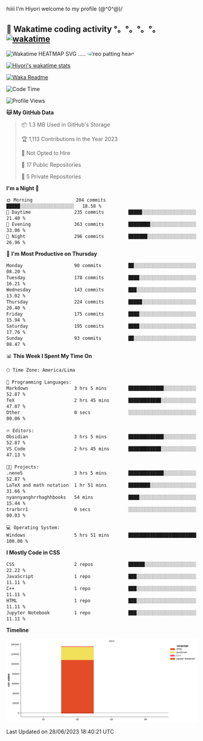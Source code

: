 hiiii I'm Hiyori welcome to my profile \(@^0^@)/

## 🦄 Wakatime coding activity °。°。°。°。[![wakatime](https://wakatime.com/badge/user/49dba2c5-26e1-43a7-9d07-e0f8613d1227.svg)](https://wakatime.com/@49dba2c5-26e1-43a7-9d07-e0f8613d1227) 
<img src="https://wakatime.com/share/@hiyori/ef87015d-57e0-4afb-bb56-1a99a24ea312.svg" width="600" alt="Wakatime HEATMAP SVG"/> ..... <img src="https://i.postimg.cc/RFM2CQFY/reo-patting.webp" alt="reo patting head" width="200" style="border-radius: 50%;">

 [![Hiyori's wakatime stats](https://github-readme-stats.vercel.app/api/wakatime?username=hiyori&theme=buefy&range=last_year&is_including_today=true&layout=compact)](https://github.com/anuraghazra/github-readme-stats)
 

[![Waka Readme](https://github.com/hiyorijl/hiyorijl/actions/workflows/Waka%20Readme.yml/badge.svg)](https://github.com/hiyorijl/hiyorijl/actions/workflows/Waka%20Readme.yml)

<!--START_SECTION:waka-->
![Code Time](http://img.shields.io/badge/Code%20Time-167%20hrs%2043%20mins-blue)

![Profile Views](http://img.shields.io/badge/Profile%20Views-181-blue)

**🐱 My GitHub Data** 

> 📦 1.3 MB Used in GitHub's Storage 
 > 
> 🏆 1,113 Contributions in the Year 2023
 > 
> 🚫 Not Opted to Hire
 > 
> 📜 17 Public Repositories 
 > 
> 🔑 5 Private Repositories 
 > 
**I'm a Night 🦉** 

```text
🌞 Morning                204 commits         █████░░░░░░░░░░░░░░░░░░░░   18.58 % 
🌆 Daytime                235 commits         █████░░░░░░░░░░░░░░░░░░░░   21.40 % 
🌃 Evening                363 commits         ████████░░░░░░░░░░░░░░░░░   33.06 % 
🌙 Night                  296 commits         ███████░░░░░░░░░░░░░░░░░░   26.96 % 
```
📅 **I'm Most Productive on Thursday** 

```text
Monday                   90 commits          ██░░░░░░░░░░░░░░░░░░░░░░░   08.20 % 
Tuesday                  178 commits         ████░░░░░░░░░░░░░░░░░░░░░   16.21 % 
Wednesday                143 commits         ███░░░░░░░░░░░░░░░░░░░░░░   13.02 % 
Thursday                 224 commits         █████░░░░░░░░░░░░░░░░░░░░   20.40 % 
Friday                   175 commits         ████░░░░░░░░░░░░░░░░░░░░░   15.94 % 
Saturday                 195 commits         ████░░░░░░░░░░░░░░░░░░░░░   17.76 % 
Sunday                   93 commits          ██░░░░░░░░░░░░░░░░░░░░░░░   08.47 % 
```


📊 **This Week I Spent My Time On** 

```text
🕑︎ Time Zone: America/Lima

💬 Programming Languages: 
Markdown                 3 hrs 5 mins        █████████████░░░░░░░░░░░░   52.87 % 
TeX                      2 hrs 45 mins       ████████████░░░░░░░░░░░░░   47.07 % 
Other                    0 secs              ░░░░░░░░░░░░░░░░░░░░░░░░░   00.06 % 

🔥 Editors: 
Obsidian                 3 hrs 5 mins        █████████████░░░░░░░░░░░░   52.87 % 
VS Code                  2 hrs 45 mins       ████████████░░░░░░░░░░░░░   47.13 % 

🐱‍💻 Projects: 
.nene5                   3 hrs 5 mins        █████████████░░░░░░░░░░░░   52.87 % 
LaTeX and math notation  1 hr 51 mins        ████████░░░░░░░░░░░░░░░░░   31.66 % 
nyannyanghrrhaghhbooks   54 mins             ████░░░░░░░░░░░░░░░░░░░░░   15.44 % 
trarbrr1                 0 secs              ░░░░░░░░░░░░░░░░░░░░░░░░░   00.03 % 

💻 Operating System: 
Windows                  5 hrs 51 mins       █████████████████████████   100.00 % 
```

**I Mostly Code in CSS** 

```text
CSS                      2 repos             ██████░░░░░░░░░░░░░░░░░░░   22.22 % 
JavaScript               1 repo              ███░░░░░░░░░░░░░░░░░░░░░░   11.11 % 
C++                      1 repo              ███░░░░░░░░░░░░░░░░░░░░░░   11.11 % 
HTML                     1 repo              ███░░░░░░░░░░░░░░░░░░░░░░   11.11 % 
Jupyter Notebook         1 repo              ███░░░░░░░░░░░░░░░░░░░░░░   11.11 % 
```



**Timeline**

![Lines of Code chart](https://raw.githubusercontent.com/hiyorijl/hiyorijl/main/assets/bar_graph.png)


 Last Updated on 28/06/2023 18:40:21 UTC
<!--END_SECTION:waka-->
